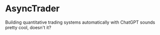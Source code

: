 # AsyncTrader
Building quantitative trading systems automatically with ChatGPT sounds pretty cool, doesn't it?
